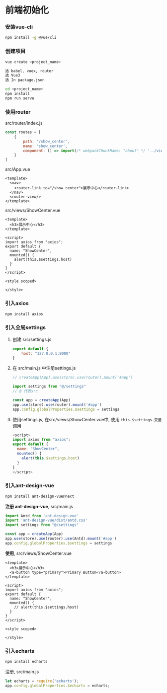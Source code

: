 # 前端初始化

### 安装vue-cli

```bash
npm install -g @vue/cli
```

### 创建项目

```bash
vue create <project_name>

选 babel, vuex, router
选 Vue3
选 In package.json

cd <project_name>
npm install
npm run serve
```

### 使用router

src/router/index.js

```js
const routes = [
    {
        path: '/show_center',
        name: 'show_center',
        component: () => import(/* webpackChunkName: "about" */ '../views/ShowCenter.vue')
    }
]
```

src/App.vue

```vue
<template>
  <nav>
    <router-link to="/show_center">展示中心</router-link>
  </nav>
  <router-view/>
</template>
```

src/views/ShowCenter.vue

```vue
<template>
  <h3>展示中心</h3>
</template>

<script>
import axios from "axios";
export default {
  name: "ShowCenter",
  mounted() {
    alert(this.$settings.host)
  }
}
</script>

<style scoped>

</style>
```

### 引入axios

```bash
npm install axios
```

### 引入全局settings

1. 创建 src/settings.js

   ```js
   export default {
       host: "127.0.0.1:8000"
   }
   ```

2. 在 src/main.js 中注册settings.js

   ```js
   // createApp(App).use(store).use(router).mount('#app')
   
   import settings from "@/settings"
   // @ 代表src
   
   const app = createApp(App)
   app.use(store).use(router).mount('#app')
   app.config.globalProperties.$settings = settings
   ```

3. 使用settings.js, 在src/views/ShowCenter.vue中, 使用 `this.$settings.变量` 调用

   ```js
   <script>
   import axios from "axios";
   export default {
     name: "ShowCenter",
     mounted() {
       alert(this.$settings.host)
     }
   }
   </script>
   ```

### 引入ant-design-vue

```bash
npm install ant-design-vue@next
```

**注册 ant-design-vue**, src/main.js

```js
import Antd from 'ant-design-vue'
import 'ant-design-vue/dist/antd.css'
import settings from "@/settings"

const app = createApp(App)
app.use(store).use(router).use(Antd).mount('#app')
app.config.globalProperties.$settings = settings
```

**使用**, src/views/ShowCenter.vue

```vue
<template>
  <h3>展示中心</h3>
  <a-button type="primary">Primary Button</a-button>
</template>

<script>
import axios from "axios";
export default {
  name: "ShowCenter",
  mounted() {
    // alert(this.$settings.host)
  }
}
</script>

<style scoped>

</style>
```

### 引入echarts

```bash
npm install echarts
```

注册, src/main.js

```js
let echarts = require('echarts');
app.config.globalProperties.$echarts = echarts;
